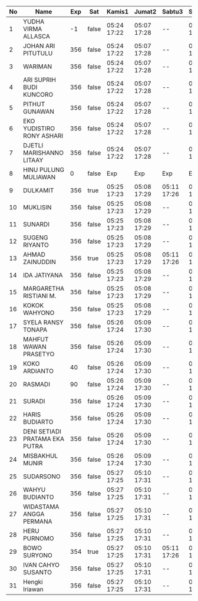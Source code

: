 | No | Name | Exp | Sat | Kamis1 | Jumat2 | Sabtu3 | Senin5 | Selasa6 | Rabu7 | Kamis8 | Jumat9 | Sabtu10 | Senin12 | Selasa13 | Rabu14 | Kamis15 | Jumat16 | Sabtu17 |
|-----|-----|-----|-----|-----|-----|-----|-----|-----|-----|-----|-----|-----|-----|-----|-----|-----|-----|-----|
| 1 | YUDHA VIRMA ALLASCA | -1 | false | 05:24 17:22 | 05:07 17:28 | -- | 05:17 17:01 | 05:07 17:13 | 05:05 17:22 | 05:22 17:18 | 05:23 17:29 | -- | 05:15 17:06 | 05:23 17:07 | 05:09 17:13 | 05:26 17:18 | 05:24 17:29 | -- |
| 2 | JOHAN ARI PITUTULU | 356 | false | 05:24 17:22 | 05:07 17:28 | -- | 05:17 17:01 | 05:07 17:13 | 05:05 17:22 | 05:22 17:18 | 05:23 17:29 | -- | 05:15 17:06 | 05:23 17:07 | 05:09 17:13 | 05:26 17:18 | 05:24 17:29 | -- |
| 3 | WARIMAN | 356 | false | 05:24 17:22 | 05:07 17:28 | -- | 05:17 17:01 | 05:07 17:13 | 05:05 17:22 | 05:22 17:18 | 05:23 17:29 | -- | 05:15 17:06 | 05:23 17:07 | 05:09 17:13 | 05:26 17:18 | 05:24 17:29 | -- |
| 4 | ARI SUPRIH BUDI KUNCORO | 356 | false | 05:24 17:22 | 05:07 17:28 | -- | 05:17 17:01 | 05:07 17:13 | 05:05 17:22 | 05:22 17:18 | 05:23 17:29 | -- | 05:15 17:06 | 05:23 17:07 | 05:09 17:13 | 05:26 17:18 | 05:24 17:29 | -- |
| 5 | PITHUT GUNAWAN | 356 | false | 05:24 17:22 | 05:07 17:28 | -- | 05:17 17:01 | 05:07 17:13 | 05:05 17:22 | 05:22 17:18 | 05:23 17:29 | -- | 05:15 17:06 | 05:23 17:07 | 05:09 17:13 | 05:26 17:18 | 05:24 17:29 | -- |
| 6 | EKO YUDISTIRO RONY ASHARI | 356 | false | 05:24 17:22 | 05:07 17:28 | -- | 05:17 17:01 | 05:07 17:13 | 05:05 17:22 | 05:22 17:18 | 05:23 17:29 | -- | 05:15 17:06 | 05:23 17:07 | 05:09 17:13 | 05:26 17:18 | 05:24 17:29 | -- |
| 7 | DJETLI MARISHANNO LITAAY | 356 | false | 05:24 17:22 | 05:07 17:28 | -- | 05:17 17:01 | 05:07 17:14 | 05:05 17:22 | 05:22 17:18 | 05:23 17:29 | -- | 05:15 17:06 | 05:23 17:07 | 05:09 17:13 | 05:26 17:18 | 05:24 17:29 | -- |
| 8 | HINU PULUNG MULIAWAN | 0 | false | Exp | Exp | Exp | Exp | Exp | Exp | Exp | Exp | Exp | Exp | Exp | Exp | Exp | Exp | Exp |
| 9 | DULKAMIT | 356 | true | 05:25 17:23 | 05:08 17:29 | 05:11 17:26 | 05:18 17:02 | 05:08 17:14 | 05:06 17:23 | 05:23 17:19 | 05:24 17:30 | 05:26 17:09 | 05:16 17:07 | 05:24 17:08 | 05:10 17:14 | 05:27 17:19 | 05:25 17:30 | 05:18 17:15 |
| 10 | MUKLISIN | 356 | false | 05:25 17:23 | 05:08 17:29 | -- | 05:18 17:02 | 05:08 17:14 | 05:06 17:23 | 05:23 17:19 | 05:24 17:30 | -- | 05:16 17:07 | 05:24 17:08 | 05:10 17:14 | 05:27 17:19 | 05:25 17:30 | -- |
| 11 | SUNARDI | 356 | false | 05:25 17:23 | 05:08 17:29 | -- | 05:18 17:02 | 05:08 17:14 | 05:06 17:23 | 05:23 17:19 | 05:24 17:30 | -- | 05:16 17:07 | 05:24 17:08 | 05:10 17:14 | 05:27 17:19 | 05:25 17:30 | -- |
| 12 | SUGENG RIYANTO | 356 | false | 05:25 17:23 | 05:08 17:29 | -- | 05:18 17:02 | 05:08 17:14 | 05:06 17:23 | 05:23 17:19 | 05:24 17:30 | -- | 05:16 17:07 | 05:24 17:08 | 05:10 17:14 | 05:27 17:19 | 05:25 17:30 | -- |
| 13 | AHMAD ZAINUDDIN | 356 | true | 05:25 17:23 | 05:08 17:29 | 05:11 17:26 | 05:18 17:02 | 05:08 17:14 | 05:06 17:23 | 05:23 17:19 | 05:24 17:30 | 05:26 17:09 | 05:16 17:07 | 05:24 17:08 | 05:10 17:14 | 05:27 17:19 | 05:25 17:30 | 05:18 17:15 |
| 14 | IDA JATIYANA | 356 | false | 05:25 17:23 | 05:08 17:29 | -- | 05:18 17:02 | 05:08 17:14 | 05:06 17:23 | 05:23 17:19 | 05:24 17:30 | -- | 05:16 17:07 | 05:24 17:08 | 05:10 17:14 | 05:27 17:19 | 05:25 17:30 | -- |
| 15 | MARGARETHA RISTIANI M. | 356 | false | 05:25 17:23 | 05:08 17:29 | -- | 05:18 17:02 | 05:08 17:15 | 05:06 17:23 | 05:23 17:19 | 05:24 17:30 | -- | 05:16 17:07 | 05:24 17:08 | 05:10 17:14 | 05:27 17:19 | 05:25 17:30 | -- |
| 16 | KOKOK WAHYONO | 356 | false | 05:25 17:23 | 05:08 17:29 | -- | 05:18 17:02 | 05:08 17:15 | 05:06 17:24 | 05:23 17:19 | 05:24 17:30 | -- | 05:16 17:07 | 05:24 17:08 | 05:10 17:14 | 05:27 17:20 | 05:25 17:30 | -- |
| 17 | SYELA RANSY TONAPA | 356 | false | 05:26 17:24 | 05:09 17:30 | -- | 05:19 17:03 | 05:09 17:15 | 05:07 17:24 | 05:24 17:20 | 05:25 17:31 | -- | 05:17 17:08 | 05:25 17:09 | 05:11 17:15 | 05:28 17:20 | 05:26 17:31 | -- |
| 18 | MAHFUT WAWAN PRASETYO | 356 | false | 05:26 17:24 | 05:09 17:30 | -- | 05:19 17:03 | 05:09 17:15 | 05:07 17:24 | 05:24 17:20 | 05:25 17:31 | -- | 05:17 17:08 | 05:25 17:09 | 05:11 17:15 | 05:28 17:20 | 05:26 17:31 | -- |
| 19 | KOKO ARDIANTO | 40 | false | 05:26 17:24 | 05:09 17:30 | -- | 05:19 17:03 | 05:09 17:15 | 05:07 17:24 | 05:24 17:20 | 05:25 17:31 | -- | 05:17 17:08 | 05:25 17:09 | 05:11 17:15 | 05:28 17:20 | 05:26 17:31 | -- |
| 20 | RASMADI | 90 | false | 05:26 17:24 | 05:09 17:30 | -- | 05:19 17:03 | 05:09 17:15 | 05:07 17:24 | 05:24 17:20 | 05:25 17:31 | -- | 05:17 17:08 | 05:25 17:09 | 05:11 17:15 | 05:28 17:20 | 05:26 17:31 | -- |
| 21 | SURADI | 356 | false | 05:26 17:24 | 05:09 17:30 | -- | 05:19 17:03 | 05:09 17:15 | 05:07 17:24 | 05:24 17:20 | 05:25 17:31 | -- | 05:17 17:08 | 05:25 17:09 | 05:11 17:15 | 05:28 17:20 | 05:26 17:31 | -- |
| 22 | HARIS BUDIARTO | 356 | false | 05:26 17:24 | 05:09 17:30 | -- | 05:19 17:03 | 05:09 17:15 | 05:07 17:24 | 05:24 17:20 | 05:25 17:31 | -- | 05:17 17:08 | 05:25 17:09 | 05:11 17:15 | 05:28 17:20 | 05:26 17:31 | -- |
| 23 | DENI SETIADI PRATAMA EKA PUTRA | 356 | false | 05:26 17:24 | 05:09 17:30 | -- | 05:19 17:03 | 05:09 17:16 | 05:07 17:24 | 05:24 17:20 | 05:25 17:31 | -- | 05:17 17:08 | 05:25 17:09 | 05:11 17:15 | 05:28 17:20 | 05:26 17:31 | -- |
| 24 | MISBAKHUL MUNIR | 356 | false | 05:26 17:24 | 05:09 17:30 | -- | 05:19 17:03 | 05:09 17:16 | 05:08 17:25 | 05:24 17:21 | 05:25 17:31 | -- | 05:17 17:08 | 05:25 17:09 | 05:11 17:15 | 05:28 17:21 | 05:26 17:31 | -- |
| 25 | SUDARSONO | 356 | false | 05:27 17:25 | 05:10 17:31 | -- | 05:20 17:04 | 05:10 17:16 | 05:08 17:25 | 05:25 17:21 | 05:26 17:32 | -- | 05:18 17:09 | 05:26 17:10 | 05:12 17:16 | 05:29 17:21 | 05:27 17:32 | -- |
| 26 | WAHYU BUDIANTO | 356 | false | 05:27 17:25 | 05:10 17:31 | -- | 05:20 17:04 | 05:10 17:16 | 05:08 17:25 | 05:25 17:21 | 05:26 17:32 | -- | 05:18 17:09 | 05:26 17:10 | 05:12 17:16 | 05:29 17:21 | 05:27 17:32 | -- |
| 27 | WIDASTAMA ANGGA PERMANA | 356 | false | 05:27 17:25 | 05:10 17:31 | -- | 05:20 17:04 | 05:10 17:16 | 05:08 17:25 | 05:25 17:21 | 05:26 17:32 | -- | 05:18 17:09 | 05:26 17:10 | 05:12 17:16 | 05:29 17:21 | 05:27 17:32 | -- |
| 28 | HERU PURNOMO | 356 | false | 05:27 17:25 | 05:10 17:31 | -- | 05:20 17:04 | 05:10 17:16 | 05:08 17:25 | 05:25 17:21 | 05:26 17:32 | -- | 05:18 17:09 | 05:26 17:10 | 05:12 17:16 | 05:29 17:21 | 05:27 17:32 | -- |
| 29 | BOWO SURYONO | 354 | true | 05:27 17:25 | 05:10 17:31 | 05:11 17:26 | 05:20 17:04 | 05:10 17:16 | 05:08 17:25 | 05:25 17:21 | 05:26 17:32 | 05:26 17:09 | 05:18 17:09 | 05:26 17:10 | 05:12 17:16 | 05:29 17:21 | 05:27 17:32 | 05:18 17:15 |
| 30 | IVAN CAHYO SUSANTO | 356 | false | 05:27 17:25 | 05:10 17:31 | -- | 05:20 17:04 | 05:10 17:17 | 05:08 17:25 | 05:25 17:21 | 05:26 17:32 | -- | 05:18 17:09 | 05:26 17:10 | 05:12 17:16 | 05:29 17:21 | 05:27 17:32 | -- |
| 31 | Hengki Iriawan | 356 | false | 05:27 17:25 | 05:10 17:31 | -- | 05:20 17:04 | 05:10 17:17 | 05:09 17:25 | 05:25 17:21 | 05:26 17:32 | -- | 05:18 17:09 | 05:26 17:10 | 05:12 17:16 | 05:29 17:21 | 05:27 17:32 | -- |
